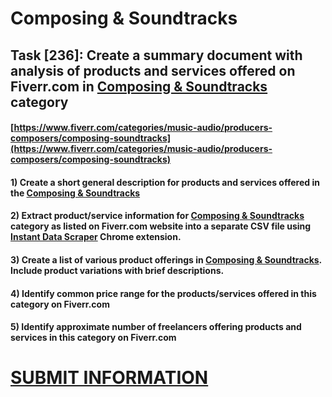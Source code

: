 # Composing & Soundtracks
## Task [236]: Create a summary document with analysis of products and services offered on Fiverr.com in [Composing & Soundtracks](https://www.fiverr.com/categories/music-audio/producers-composers/composing-soundtracks) category
#### [https://www.fiverr.com/categories/music-audio/producers-composers/composing-soundtracks](https://www.fiverr.com/categories/music-audio/producers-composers/composing-soundtracks)
#### 1) Create a short general description for products and services offered in the [Composing & Soundtracks](https://www.fiverr.com/categories/music-audio/producers-composers/composing-soundtracks)
#### 2) Extract product/service information for [Composing & Soundtracks](https://www.fiverr.com/categories/music-audio/producers-composers/composing-soundtracks) category as listed on Fiverr.com website into a separate CSV file using [Instant Data Scraper](https://chrome.google.com/webstore/detail/instant-data-scraper/ofaokhiedipichpaobibbnahnkdoiiah) Chrome extension.
#### 3) Create a list of various product offerings in [Composing & Soundtracks](https://www.fiverr.com/categories/music-audio/producers-composers/composing-soundtracks). Include product variations with brief descriptions.
#### 4) Identify common price range for the products/services offered in this category on Fiverr.com
#### 5) Identify approximate number of freelancers offering products and services in this category on Fiverr.com

# [SUBMIT INFORMATION](https://forms.office.com/r/8AEKjkLxKG)
